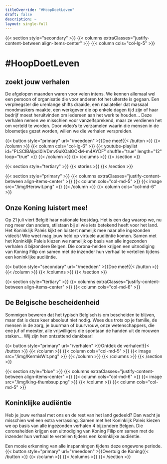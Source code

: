 ```yaml
---
titleOverride: "#HoopDoetLeven"
draft: false
description: ~
layout: single-full
---
```


{{< section style="secondary" >}}
{{< columns extraClasses="justify-content-between align-items-center" >}}
{{< column cols="col-lg-5" >}}
# #HoopDoetLeven
## zoekt jouw verhalen
De afgelopen maanden waren voor velen intens. We kennen allemaal wel een persoon of organisatie die voor anderen tot het uiterste is gegaan. Een verpleegster die urenlange shifts draaide, een naaiatelier dat massaal mondmaskers maakte, een werkgever die op enkele dagen tijd zijn of haar bedrijf moest heruitvinden om iedereen aan het werk te houden… Deze verhalen nemen we misschien voor vanzelfsprekend, maar ze verdienen het om verteld te worden. Door video’s te verzamelen waarin die mensen in de bloemetjes gezet worden, willen we die verhalen verspreiden.


{{< button style="primary" url="/meedoen" >}}Doe mee!{{< /button >}}
{{< /column >}}
{{< column cols="col-lg-6" >}}
{{< youtube-playlist id="PLSCIBAIpdi0IVDmv9uKOalGOkM-m4AYDF" shuffle="true" length="12" loop="true" >}}
{{< /column >}} 
{{< /columns >}}
{{< /section >}} 

{{< section style="tertiary" >}}
{{< stories >}}
{{< /section >}}
 
{{< section style="primary" >}}
{{< columns extraClasses="justify-content-between align-items-center" >}}
{{< column cols="col-md-5" >}}
{{< image src="/img/Herowit.png" >}}
{{< /column >}}
{{< column cols="col-md-6" >}}
## Onze Koning luistert mee! 
Op 21 juli viert België haar nationale feestdag. Het is een dag waarop we, nu nog meer dan anders, stilstaan bij al wie iets betekend heeft voor het land. Het Koninklijk Paleis kijkt en luistert namelijk mee naar alle ingezonden video’s! Wie weet mag jouw held op virtuele audiëntie komen. Samen met het Koninklijk Paleis kiezen we namelijk op basis van alle ingezonden verhalen 4 bijzondere Belgen. Die corona-helden krijgen een uitnodiging van Koning Filip om samen met de inzender hun verhaal te vertellen tijdens een koninklijke audiëntie. 

{{< button style="secondary" url="/meedoen" >}}Doe mee!{{< /button >}}
{{< /column >}}
{{< /columns >}}
{{< /section >}}

{{< section style="tertiary" >}}
{{< columns extraClasses="justify-content-between align-items-center" >}}
{{< column cols="col-md-6" >}}
## De Belgische bescheidenheid
Sommigen beweren dat het typisch Belgisch is om bescheiden te blijven, maar dat is deze keer absoluut niet nodig. Wees dus trots op je familie, de mensen in de zorg, je buurman of buurvrouw, onze wetenschappers, die ene juf of meester, alle vrijwilligers die spontaan de handen uit de mouwen staken… Wij zijn hen ontzettend dankbaar!

{{< button style="primary" url="/verhalen" >}}Ontdek de verhalen!{{< /button >}}
{{< /column >}}
{{< column cols="col-md-5" >}}
{{< image src="/img/KermisWit.png" >}}
{{< /column >}}
{{< /columns >}}
{{< /section >}}

{{< section style="blue" >}}
{{< columns extraClasses="justify-content-between align-items-center" >}}
{{< column cols="col-md-6" >}}
{{< image src="/img/king-thumbsup.png" >}}
{{< /column >}}
{{< column cols="col-md-5" >}}
## Koninklijke audiëntie
Heb je jouw verhaal met ons en de rest van het land gedeeld? Dan wacht je misschien wel een extra verrassing. Samen met het Koninklijk Paleis kiezen we op basis van alle ingezonden verhalen 4 bijzondere Belgen. Die coronahelden krijgen een uitnodiging van Koning Filip om samen met de inzender hun verhaal te vertellen tijdens een koninklijke audiëntie. 

Een mooie erkenning van alle inspanningen tijdens deze ongewone periode. 
{{< button style="primary" url="/meedoen" >}}Overtuig de Koning{{< /button >}}
{{< /column >}}
{{< /columns >}}
{{< /section >}}
